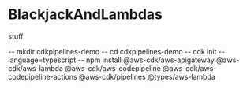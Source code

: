 # BlackjackAndLambdas
stuff

-- mkdir cdkpipelines-demo 
-- cd cdkpipelines-demo
-- cdk init --language=typescript
-- npm install @aws-cdk/aws-apigateway @aws-cdk/aws-lambda @aws-cdk/aws-codepipeline @aws-cdk/aws-codepipeline-actions @aws-cdk/pipelines @types/aws-lambda